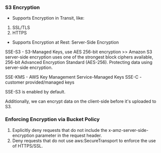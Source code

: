 ### S3 Encryption

- Supports Encryption in Transit, like:

1. SSL/TLS
2. HTTPS

- Supports Encryption at Rest: Server-Side Encryption

SSE-S3 - S3-Managed Keys, use AES 256-bit encryption >> Amazon S3 server-side encryption uses one of the strongest block ciphers available, 256-bit Advanced Encryption Standard (AES-256). Protecting data using server-side encryption.

SSE-KMS - AWS Key Management Service-Managed Keys
SSE-C - customer provided/managed keys

SSE-S3 is enabled by default.

Additionally, we can encrypt data on the client-side before it's uploaded to S3.

### Enforcing Encryption via Bucket Policy

1. Explicitly deny requests that do not include the x-amz-server-side-encryption parameter in the request header.
2. Deny requests that do not use aws:SecureTransport to enforce the use of HTTPS/SSL.
